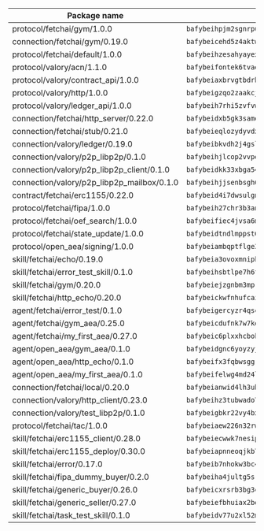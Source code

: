 | Package name                                                  | Package hash                                                  |
| ------------------------------------------------------------- | ------------------------------------------------------------- |
| protocol/fetchai/gym/1.0.0                                    | `bafybeihpjm2sgnrpuwaqicikw4aybltm7xrjmf7cscpp2cy2xdoi6pekbq` |
| connection/fetchai/gym/0.19.0                                 | `bafybeicehd5z4aktwtffytkrqiq7b4ui2grdf4yvqfpiczjp3gtmmxngqu` |
| protocol/fetchai/default/1.0.0                                | `bafybeihzesahyayexkhk26fg7rqnjuqaab3bmcijtjekvskvs4xw6ecyuu` |
| protocol/valory/acn/1.1.0                                     | `bafybeifontek6tvaecatoauiule3j3id6xoktpjubvuqi3h2jkzqg7zh7a` |
| protocol/valory/contract_api/1.0.0                            | `bafybeiaxbrvgtbdrh4lslskuxyp4awyr4whcx3nqq5yrr6vimzsxg5dy64` |
| protocol/valory/http/1.0.0                                    | `bafybeigzqo2zaakcjtzzsm6dh4x73v72xg6ctk6muyp5uq5ueb7y34fbxy` |
| protocol/valory/ledger_api/1.0.0                              | `bafybeih7rhi5zvfvwakx5ifgxsz2cfipeecsh7bm3gnudjxtvhrygpcftq` |
| connection/fetchai/http_server/0.22.0                         | `bafybeidxb5gk3samqoflbztqnlnqtvtph5emobaojx3w47674ay5d7pmeu` |
| connection/fetchai/stub/0.21.0                                | `bafybeieqlozydyvdxmjxhqygwq27djecpiftoqwlcpcr4qpotomwnh66yy` |
| connection/valory/ledger/0.19.0                               | `bafybeibkvdh2j4gslnaa56kwihm7l32ofqdzwhnx6r4ga4v65k6ccwgfum` |
| connection/valory/p2p_libp2p/0.1.0                            | `bafybeihjlcop2vvpqfjqcwc4lqgbvktxgc3frhtsbusjypcmefrape2h3u` |
| connection/valory/p2p_libp2p_client/0.1.0                     | `bafybeidkk33xbga54szmitk6uwsi3ef56hbbdbuasltqtiyki34hgfpnxa` |
| connection/valory/p2p_libp2p_mailbox/0.1.0                    | `bafybeihjjsenbsgh6x2vukea7mqzsbcbqqbog6xa43raen24ewqf4qq3pm` |
| contract/fetchai/erc1155/0.22.0                               | `bafybeid4i7dwsulgnwaylzk6xcozewkgacymxhwk2ip5omvccluq2pm7ii` |
| protocol/fetchai/fipa/1.0.0                                   | `bafybeih27chr3b3anjeq26yd5c2p3hypp4sijzdu6yrorpwwxnvkeoa2ei` |
| protocol/fetchai/oef_search/1.0.0                             | `bafybeifiec4jvsa6mcbmasjno3bwvjwwwubyp25hjqwe7gjfksgvwgdisq` |
| protocol/fetchai/state_update/1.0.0                           | `bafybeidtndlmppst6l6iughpflqbbbkzditixo2fy2dncxfkb5apkx5y4m` |
| protocol/open_aea/signing/1.0.0                               | `bafybeiambqptflge33eemdhis2whik67hjplfnqwieoa6wblzlaf7vuo44` |
| skill/fetchai/echo/0.19.0                                     | `bafybeia3ovoxmnipktwnyztie55itsuempnfeircw72jn62uojzry5pwsu` |
| skill/fetchai/error_test_skill/0.1.0                          | `bafybeihsbtlpe7h6fsvoxban5rilkmwviwkokul5cqym6atoolirontiyu` |
| skill/fetchai/gym/0.20.0                                      | `bafybeiejzgnbm3mprvt3riytwbnlrl3bdqduubr5qqc7tfthheu36yoqua` |
| skill/fetchai/http_echo/0.20.0                                | `bafybeickwfnhufcaift5k6uspltvhatdpmppyhfzghewecctgq72dgu5a4` |
| agent/fetchai/error_test/0.1.0                                | `bafybeigercyzr4qscyf4bp22jwehyoxhcix6yyuxhfec2n5umns3qcm7aq` |
| agent/fetchai/gym_aea/0.25.0                                  | `bafybeicdufnk7w7kqfzznl3oor3br7ufxepvge5lvdhrf67ki6lbnuap74` |
| agent/fetchai/my_first_aea/0.27.0                             | `bafybeic6plxxhcbokxlce3grbgsm247rgvcb5arwwslm5yv6pt46byr22a` |
| agent/open_aea/gym_aea/0.1.0                                  | `bafybeidgnc6yoyzyjpekrcijhioe4orcfw325yjb4hw7mmfocbnd6z4rja` |
| agent/open_aea/http_echo/0.1.0                                | `bafybeifx3fqbwsggrm4ccztv56xt5xohgyf3g32ieryfxkm2jnuxo7raqq` |
| agent/open_aea/my_first_aea/0.1.0                             | `bafybeifelwg4md24lwpxgx7x5cugq7ovhbkew3lxw43m52rdppfn5o5g4i` |
| connection/fetchai/local/0.20.0                               | `bafybeianwid4lh3ubjheg4ho7qznuib2t6k35rcuconcbwtzmih4qdxo2i` |
| connection/valory/http_client/0.23.0                          | `bafybeihz3tubwado7j3wlivndzzuj3c6fdsp4ra5r3nqixn3ufawzo3wii` |
| connection/valory/test_libp2p/0.1.0                           | `bafybeigbkr22vy4bxfl3hohjzwxj76wn5y77ssrsdeqqiu3a7yrpkqpfle` |
| protocol/fetchai/tac/1.0.0                                    | `bafybeiaew226n32rwp3h57zl4b2mmbrhjbyrdjbl2evnxf2tmmi4vrls7a` |
| skill/fetchai/erc1155_client/0.28.0                           | `bafybeiecwwk7nesipstq7acvrkjv2byze27t2n6jlnxwggl3ppcbybuoum` |
| skill/fetchai/erc1155_deploy/0.30.0                           | `bafybeiapnneoqjkb7wzzbdsvrs6jga6kstmiw6rkqgvbwk4jmwyisc2rbi` |
| skill/fetchai/error/0.17.0                                    | `bafybeib7nhokw3bc46oxuk5mjazan42evipowmka2ikfcs6drcdz4mwkjm` |
| skill/fetchai/fipa_dummy_buyer/0.2.0                          | `bafybeiha4jultg5srhr2ijplvubeo7esv4raq2cjlggmyzcaimop2ggg2m` |
| skill/fetchai/generic_buyer/0.26.0                            | `bafybeicxrsrb3bg3c3uziojqzlocw74tp665q6of34zvcprl6ffccq6klu` |
| skill/fetchai/generic_seller/0.27.0                           | `bafybeiefbhuiax2bqgmrztugtii36ob2hw7tsreoyqnsrqxsqz36bdfjfy` |
| skill/fetchai/task_test_skill/0.1.0                           | `bafybeidv77u2xl52mnxakwvh7fuh46aiwfpteyof4eaptfd4agoi6cdble` |
